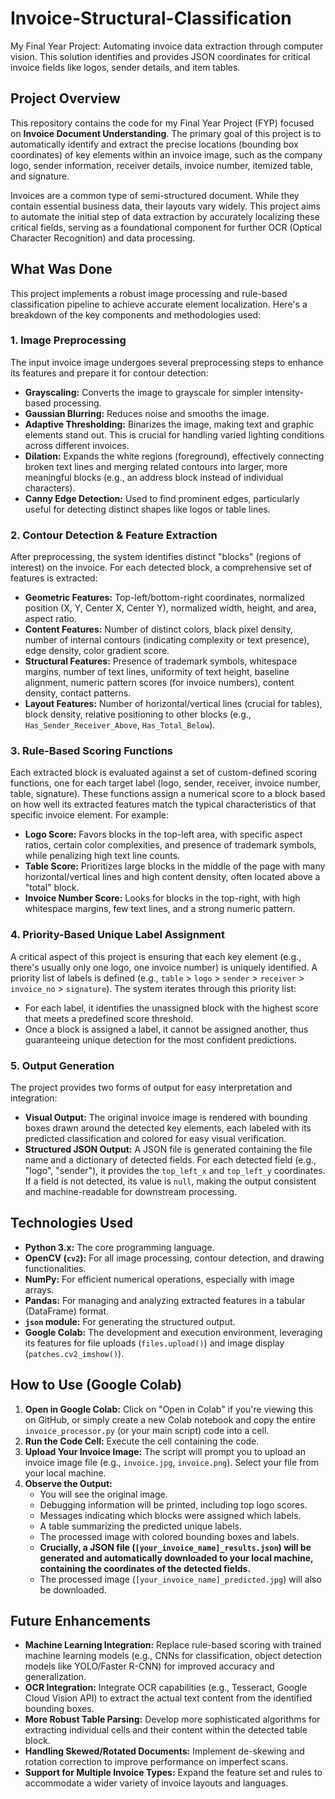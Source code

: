 # Invoice-Structural-Classification
My Final Year Project: Automating invoice data extraction through computer vision. This solution identifies and provides JSON coordinates for critical invoice fields like logos, sender details, and item tables.

## Project Overview

This repository contains the code for my Final Year Project (FYP) focused on **Invoice Document Understanding**. The primary goal of this project is to automatically identify and extract the precise locations (bounding box coordinates) of key elements within an invoice image, such as the company logo, sender information, receiver details, invoice number, itemized table, and signature.

Invoices are a common type of semi-structured document. While they contain essential business data, their layouts vary widely. This project aims to automate the initial step of data extraction by accurately localizing these critical fields, serving as a foundational component for further OCR (Optical Character Recognition) and data processing.

## What Was Done

This project implements a robust image processing and rule-based classification pipeline to achieve accurate element localization. Here's a breakdown of the key components and methodologies used:

### 1. Image Preprocessing
The input invoice image undergoes several preprocessing steps to enhance its features and prepare it for contour detection:
* **Grayscaling:** Converts the image to grayscale for simpler intensity-based processing.
* **Gaussian Blurring:** Reduces noise and smooths the image.
* **Adaptive Thresholding:** Binarizes the image, making text and graphic elements stand out. This is crucial for handling varied lighting conditions across different invoices.
* **Dilation:** Expands the white regions (foreground), effectively connecting broken text lines and merging related contours into larger, more meaningful blocks (e.g., an address block instead of individual characters).
* **Canny Edge Detection:** Used to find prominent edges, particularly useful for detecting distinct shapes like logos or table lines.

### 2. Contour Detection & Feature Extraction
After preprocessing, the system identifies distinct "blocks" (regions of interest) on the invoice. For each detected block, a comprehensive set of features is extracted:
* **Geometric Features:** Top-left/bottom-right coordinates, normalized position (X, Y, Center X, Center Y), normalized width, height, and area, aspect ratio.
* **Content Features:** Number of distinct colors, black pixel density, number of internal contours (indicating complexity or text presence), edge density, color gradient score.
* **Structural Features:** Presence of trademark symbols, whitespace margins, number of text lines, uniformity of text height, baseline alignment, numeric pattern scores (for invoice numbers), content density, contact patterns.
* **Layout Features:** Number of horizontal/vertical lines (crucial for tables), block density, relative positioning to other blocks (e.g., `Has_Sender_Receiver_Above`, `Has_Total_Below`).

### 3. Rule-Based Scoring Functions
Each extracted block is evaluated against a set of custom-defined scoring functions, one for each target label (logo, sender, receiver, invoice number, table, signature). These functions assign a numerical score to a block based on how well its extracted features match the typical characteristics of that specific invoice element. For example:
* **Logo Score:** Favors blocks in the top-left area, with specific aspect ratios, certain color complexities, and presence of trademark symbols, while penalizing high text line counts.
* **Table Score:** Prioritizes large blocks in the middle of the page with many horizontal/vertical lines and high content density, often located above a "total" block.
* **Invoice Number Score:** Looks for blocks in the top-right, with high whitespace margins, few text lines, and a strong numeric pattern.

### 4. Priority-Based Unique Label Assignment
A critical aspect of this project is ensuring that each key element (e.g., there's usually only one logo, one invoice number) is uniquely identified. A priority list of labels is defined (e.g., `table` > `logo` > `sender` > `receiver` > `invoice_no` > `signature`). The system iterates through this priority list:
* For each label, it identifies the unassigned block with the highest score that meets a predefined score threshold.
* Once a block is assigned a label, it cannot be assigned another, thus guaranteeing unique detection for the most confident predictions.

### 5. Output Generation
The project provides two forms of output for easy interpretation and integration:
* **Visual Output:** The original invoice image is rendered with bounding boxes drawn around the detected key elements, each labeled with its predicted classification and colored for easy visual verification.
* **Structured JSON Output:** A JSON file is generated containing the file name and a dictionary of detected fields. For each detected field (e.g., "logo", "sender"), it provides the `top_left_x` and `top_left_y` coordinates. If a field is not detected, its value is `null`, making the output consistent and machine-readable for downstream processing.

## Technologies Used

* **Python 3.x:** The core programming language.
* **OpenCV (`cv2`):** For all image processing, contour detection, and drawing functionalities.
* **NumPy:** For efficient numerical operations, especially with image arrays.
* **Pandas:** For managing and analyzing extracted features in a tabular (DataFrame) format.
* **`json` module:** For generating the structured output.
* **Google Colab:** The development and execution environment, leveraging its features for file uploads (`files.upload()`) and image display (`patches.cv2_imshow()`).

## How to Use (Google Colab)

1.  **Open in Google Colab:** Click on "Open in Colab" if you're viewing this on GitHub, or simply create a new Colab notebook and copy the entire `invoice_processor.py` (or your main script) code into a cell.
2.  **Run the Code Cell:** Execute the cell containing the code.
3.  **Upload Your Invoice Image:** The script will prompt you to upload an invoice image file (e.g., `invoice.jpg`, `invoice.png`). Select your file from your local machine.
4.  **Observe the Output:**
    * You will see the original image.
    * Debugging information will be printed, including top logo scores.
    * Messages indicating which blocks were assigned which labels.
    * A table summarizing the predicted unique labels.
    * The processed image with colored bounding boxes and labels.
    * **Crucially, a JSON file (`[your_invoice_name]_results.json`) will be generated and automatically downloaded to your local machine, containing the coordinates of the detected fields.**
    * The processed image (`[your_invoice_name]_predicted.jpg`) will also be downloaded.

## Future Enhancements

* **Machine Learning Integration:** Replace rule-based scoring with trained machine learning models (e.g., CNNs for classification, object detection models like YOLO/Faster R-CNN) for improved accuracy and generalization.
* **OCR Integration:** Integrate OCR capabilities (e.g., Tesseract, Google Cloud Vision API) to extract the actual text content from the identified bounding boxes.
* **More Robust Table Parsing:** Develop more sophisticated algorithms for extracting individual cells and their content within the detected table block.
* **Handling Skewed/Rotated Documents:** Implement de-skewing and rotation correction to improve performance on imperfect scans.
* **Support for Multiple Invoice Types:** Expand the feature set and rules to accommodate a wider variety of invoice layouts and languages.
